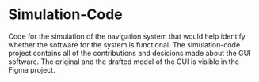# Simulation-Code
Code for the simulation of the navigation system that would help identify whether the software for the system is functional.
The simulation-code project contains all of the contributions and desicions made about the GUI software. The original and the drafted model of the GUI is visible in the Figma project.
